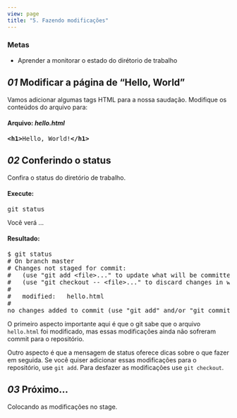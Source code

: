 ```yaml
---
view: page
title: "5. Fazendo modificações"
---
```


<h3>Metas</h3>

<ul><li>Aprender a monitorar o estado do dirétorio de trabalho</li></ul>

<h2><em>01</em> Modificar a página de “Hello, World”</h2>

<p>Vamos adicionar algumas tags HTML para a nossa saudação. Modifique os conteúdos do arquivo para:</p>

<h4 class="h4-pre">Arquivo: <em>hello.html</em></h4>

<pre class="file"><strong>&lt;h1&gt;</strong>Hello, World!<strong>&lt;/h1&gt;</strong></pre>

<h2><em>02</em> Conferindo o status</h2>

<p>Confira o status do diretório de trabalho.</p>

<h4 class="h4-pre">Execute:</h4>

<pre class="instructions">git status</pre>

<p>Você verá &#8230;</p>

<h4 class="h4-pre">Resultado:</h4>

<pre class="sample">$ git status
# On branch master
# Changes not staged for commit:
#   (use "git add &lt;file&gt;..." to update what will be committed)
#   (use "git checkout -- &lt;file&gt;..." to discard changes in working directory)
#
#	modified:   hello.html
#
no changes added to commit (use "git add" and/or "git commit -a")</pre>

<p>O primeiro aspecto importante aqui é que o git sabe que o arquivo <code>hello.html</code> foi modificado, mas essas modificações ainda não sofreram commit para o repositório.</p>

<p>Outro aspecto é que a mensagem de status oferece dicas sobre o que fazer em seguida. Se você quiser adicionar essas modificações para o repositório, use <code>git add</code>. Para desfazer as modificações use <code>git checkout</code>.</p>

<h2><em>03</em> Próximo...</h2>

<p>Colocando as modificações no stage.</p>
